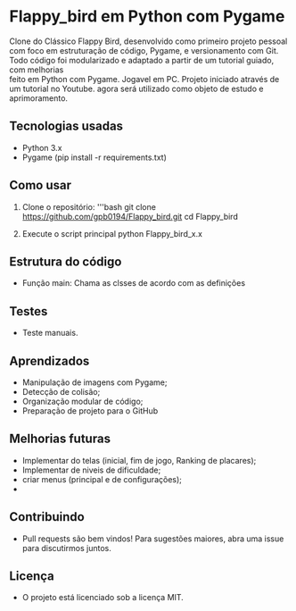 # Flappy_bird em Python com Pygame
Clone do Clássico Flappy Bird, desenvolvido como primeiro projeto pessoal com foco em estruturação de código, Pygame, e versionamento com Git. Todo código foi modularizado e adaptado a partir de um tutorial guiado, com melhorias  
feito em Python com Pygame.
Jogavel em PC.
Projeto iniciado através de um tutorial no Youtube. agora será utilizado como objeto de estudo e aprimoramento.

## Tecnologias usadas
- Python 3.x
- Pygame (pip install -r requirements.txt)

## Como usar
1. Clone o repositório:
   '''bash
   git clone
   https://github.com/gpb0194/Flappy_bird.git
   cd Flappy_bird
   
3. Execute o script principal
   python Flappy_bird_x.x

## Estrutura do código
- Função main: Chama as clsses de acordo com as definições

## Testes
- Teste manuais. 

## Aprendizados
- Manipulação de imagens com Pygame;
- Detecção de colisão;
- Organização modular de código;
- Preparação de projeto para o GitHub

## Melhorias futuras
- Implementar do telas (inicial, fim de jogo, Ranking de placares);
- Implementar de niveis de dificuldade;
- criar menus (principal e de configurações);
- 

## Contribuindo
- Pull requests são bem vindos! Para sugestões maiores, abra uma issue para discutirmos juntos.

## Licença
- O projeto está licenciado sob a licença MIT.
